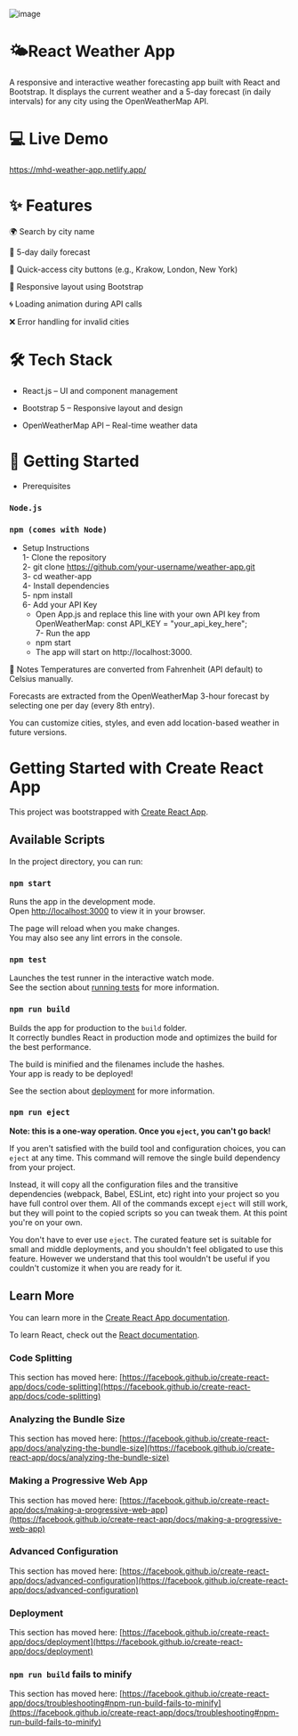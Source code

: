 ![image](https://github.com/user-attachments/assets/bb3ca5e9-24a4-44e3-b8ea-7d42b84be42d)

# 🌤️React Weather App
A responsive and interactive weather forecasting app built with React and Bootstrap.
It displays the current weather and a 5-day forecast (in daily intervals) for any city using the OpenWeatherMap API.

# 💻 Live Demo
https://mhd-weather-app.netlify.app/

# ✨ Features
🌍 Search by city name

📆 5-day daily forecast

🎯 Quick-access city buttons (e.g., Krakow, London, New York)

📱 Responsive layout using Bootstrap

🌀 Loading animation during API calls

❌ Error handling for invalid cities

# 🛠️ Tech Stack
- React.js – UI and component management

- Bootstrap 5 – Responsive layout and design

- OpenWeatherMap API – Real-time weather data

# 🚀 Getting Started
- Prerequisites
### `Node.js`
### `npm (comes with Node)`
- Setup Instructions <br>
1- Clone the repository <br>
2- git clone https://github.com/your-username/weather-app.git<br>
3- cd weather-app<br>
4- Install dependencies<br>
5- npm install <br>
6- Add your API Key <br>
    - Open App.js and replace this line with your own API key from OpenWeatherMap:
  const API_KEY = "your_api_key_here";<br>
7- Run the app <br>
    - npm start<br>
   - The app will start on http://localhost:3000.

📌 Notes
Temperatures are converted from Fahrenheit (API default) to Celsius manually.

Forecasts are extracted from the OpenWeatherMap 3-hour forecast by selecting one per day (every 8th entry).

You can customize cities, styles, and even add location-based weather in future versions.




# Getting Started with Create React App

This project was bootstrapped with [Create React App](https://github.com/facebook/create-react-app).

## Available Scripts

In the project directory, you can run:

### `npm start`

Runs the app in the development mode.\
Open [http://localhost:3000](http://localhost:3000) to view it in your browser.

The page will reload when you make changes.\
You may also see any lint errors in the console.

### `npm test`

Launches the test runner in the interactive watch mode.\
See the section about [running tests](https://facebook.github.io/create-react-app/docs/running-tests) for more information.

### `npm run build`

Builds the app for production to the `build` folder.\
It correctly bundles React in production mode and optimizes the build for the best performance.

The build is minified and the filenames include the hashes.\
Your app is ready to be deployed!

See the section about [deployment](https://facebook.github.io/create-react-app/docs/deployment) for more information.

### `npm run eject`

**Note: this is a one-way operation. Once you `eject`, you can't go back!**

If you aren't satisfied with the build tool and configuration choices, you can `eject` at any time. This command will remove the single build dependency from your project.

Instead, it will copy all the configuration files and the transitive dependencies (webpack, Babel, ESLint, etc) right into your project so you have full control over them. All of the commands except `eject` will still work, but they will point to the copied scripts so you can tweak them. At this point you're on your own.

You don't have to ever use `eject`. The curated feature set is suitable for small and middle deployments, and you shouldn't feel obligated to use this feature. However we understand that this tool wouldn't be useful if you couldn't customize it when you are ready for it.

## Learn More

You can learn more in the [Create React App documentation](https://facebook.github.io/create-react-app/docs/getting-started).

To learn React, check out the [React documentation](https://reactjs.org/).

### Code Splitting

This section has moved here: [https://facebook.github.io/create-react-app/docs/code-splitting](https://facebook.github.io/create-react-app/docs/code-splitting)

### Analyzing the Bundle Size

This section has moved here: [https://facebook.github.io/create-react-app/docs/analyzing-the-bundle-size](https://facebook.github.io/create-react-app/docs/analyzing-the-bundle-size)

### Making a Progressive Web App

This section has moved here: [https://facebook.github.io/create-react-app/docs/making-a-progressive-web-app](https://facebook.github.io/create-react-app/docs/making-a-progressive-web-app)

### Advanced Configuration

This section has moved here: [https://facebook.github.io/create-react-app/docs/advanced-configuration](https://facebook.github.io/create-react-app/docs/advanced-configuration)

### Deployment

This section has moved here: [https://facebook.github.io/create-react-app/docs/deployment](https://facebook.github.io/create-react-app/docs/deployment)

### `npm run build` fails to minify

This section has moved here: [https://facebook.github.io/create-react-app/docs/troubleshooting#npm-run-build-fails-to-minify](https://facebook.github.io/create-react-app/docs/troubleshooting#npm-run-build-fails-to-minify)
